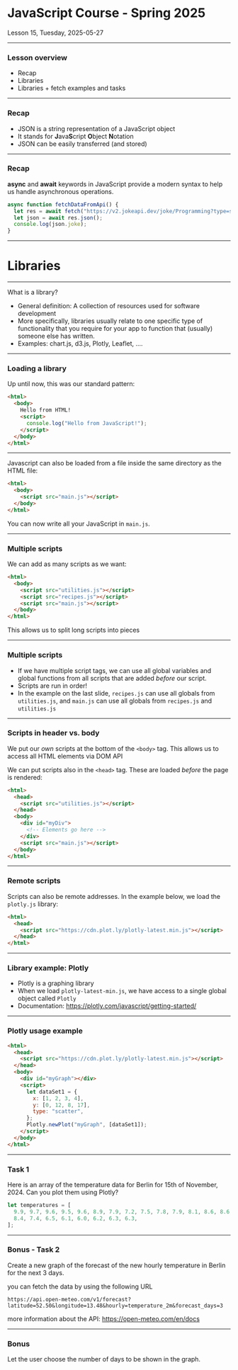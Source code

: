 <!-- .slide: id="lesson15" -->

# JavaScript Course - Spring 2025

Lesson 15, Tuesday, 2025-05-27

---

### Lesson overview

- Recap
- Libraries
- Libraries + fetch examples and tasks

---

### Recap

- JSON is a string representation of a JavaScript object
- It stands for **J**ava**S**cript **O**bject **N**otation
- JSON can be easily transferred (and stored)

---

### Recap

**async** and **await** keywords in JavaScript provide a modern syntax to help us handle asynchronous operations.

```js
async function fetchDataFromApi() {
  let res = await fetch("https://v2.jokeapi.dev/joke/Programming?type=single");
  let json = await res.json();
  console.log(json.joke);
}
```

---

<!-- .slide: id="libraries" -->

# Libraries

---

What is a library?

- General definition: A collection of resources used for software development
- More specifically, libraries usually relate to one specific type of functionality that you require for your app to function that (usually) someone else has written.
- Examples: chart.js, d3.js, Plotly, Leaflet, ....

---

### Loading a library

Up until now, this was our standard pattern:

```html
<html>
  <body>
    Hello from HTML!
    <script>
      console.log("Hello from JavaScript!");
    </script>
  </body>
</html>
```

---

Javascript can also be loaded from a file inside the same directory as the HTML file:

```html
<html>
  <body>
    <script src="main.js"></script>
  </body>
</html>
```

You can now write all your JavaScript in `main.js`.

---

### Multiple scripts

We can add as many scripts as we want:

```html
<html>
  <body>
    <script src="utilities.js"></script>
    <script src="recipes.js"></script>
    <script src="main.js"></script>
  </body>
</html>
```

This allows us to split long scripts into pieces

---

### Multiple scripts

- If we have multiple script tags, we can use all global variables and global functions from all scripts that are added _before_ our script.
- Scripts are run in order!
- In the example on the last slide, `recipes.js` can use all globals from `utilities.js`, and `main.js` can use all globals from `recipes.js` and `utilities.js`

---

### Scripts in header vs. body

<!-- .slide: style="font-size:80%" -->

We put our _own_ scripts at the bottom of the `<body>` tag. This allows us to access all HTML elements via DOM API

We can put scripts also in the `<head>` tag. These are loaded _before_ the page is rendered:

```html
<html>
  <head>
    <script src="utilities.js"></script>
  </head>
  <body>
    <div id="myDiv">
      <!-- Elements go here -->
    </div>
    <script src="main.js"></script>
  </body>
</html>
```

---

### Remote scripts

Scripts can also be remote addresses. In the example below, we load the `plotly.js` library:

```html
<html>
  <head>
    <script src="https://cdn.plot.ly/plotly-latest.min.js"></script>
  </head>
</html>
```

---

### Library example: Plotly

- Plotly is a graphing library
- When we load `plotly-latest-min.js`, we have access to a single global object called `Plotly`
- Documentation: https://plotly.com/javascript/getting-started/

---

### Plotly usage example

```html
<html>
  <head>
    <script src="https://cdn.plot.ly/plotly-latest.min.js"></script>
  </head>
  <body>
    <div id="myGraph"></div>
    <script>
      let dataSet1 = {
        x: [1, 2, 3, 4],
        y: [0, 12, 8, 17],
        type: "scatter",
      };
      Plotly.newPlot("myGraph", [dataSet1]);
    </script>
  </body>
</html>
```

---

### Task 1

Here is an array of the temperature data for Berlin for 15th of November, 2024. Can you plot them using Plotly?

```js
let temperatures = [
  9.9, 9.7, 9.6, 9.5, 9.6, 8.9, 7.9, 7.2, 7.5, 7.8, 7.9, 8.1, 8.6, 8.6, 8.8,
  8.4, 7.4, 6.5, 6.1, 6.0, 6.2, 6.3, 6.3,
];
```

---

### Bonus - Task 2

Create a new graph of the forecast of the new hourly temperature in Berlin for the next 3 days.

you can fetch the data by using the following URL

```
https://api.open-meteo.com/v1/forecast?latitude=52.50&longitude=13.48&hourly=temperature_2m&forecast_days=3
```

more information about the API: https://open-meteo.com/en/docs

---

### Bonus

Let the user choose the number of days to be shown in the graph.

